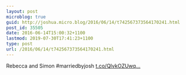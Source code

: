 ```yaml
---
layout: post
microblog: true
guid: http://joshua.micro.blog/2016/06/14/t742567373564170241.html
post_id: 35505
date: 2016-06-14T15:00:32+1100
lastmod: 2019-07-30T17:41:23+1100
type: post
url: /2016/06/14/t742567373564170241.html
---
```

Rebecca and Simon #marriedbyjosh [t.co/QlvkOZUwq...](https://t.co/QlvkOZUwqi)
